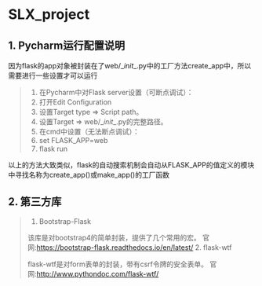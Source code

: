 # SLX_project
## 1. Pycharm运行配置说明
因为flask的app对象被封装在了web/\__init__.py中的工厂方法create_app中，所以需要进行一些设置才可以运行
>1. 在Pycharm中对Flask server设置（可断点调试）：
>   1. 打开Edit Configuration
>   2. 设置Target type => Script path。
>   2. 设置Target => web/\__init__.py的完整路径。
>2. 在cmd中设置（无法断点调试）：
>   1. set FLASK_APP=web
>   2. flask run

以上的方法大致类似，flask的自动搜索机制会自动从FLASK_APP的值定义的模块中寻找名称为create_app()或make_app()的工厂函数
## 2. 第三方库
>1. Bootstrap-Flask
>
> 该库是对bootstrap4的简单封装，提供了几个常用的宏。
> 官网:https://bootstrap-flask.readthedocs.io/en/latest/
>2. flask-wtf
>
>flask-wtf是对form表单的封装，带有csrf令牌的安全表单。
>官网:http://www.pythondoc.com/flask-wtf/
